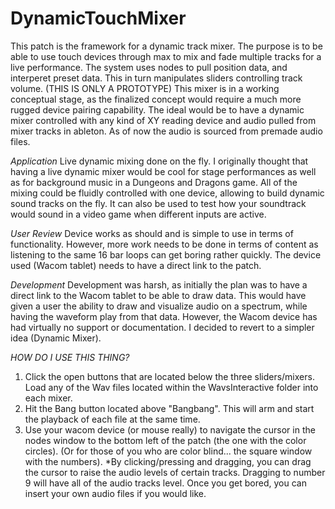 # DynamicTouchMixer
This patch is the framework for a dynamic track mixer. The purpose is to be able to use touch devices through max to mix and fade multiple tracks for a live performance. The system uses nodes to pull position data, and interperet preset data. This in turn manipulates sliders controlling track volume. 
(THIS IS ONLY A PROTOTYPE) This mixer is in a working conceptual stage, as the finalized concept would require a much more rugged device pairing capability. The ideal would be to have a dynamic mixer controlled with any kind of XY reading device and audio pulled from mixer tracks in ableton. As of now the audio is sourced from premade audio files.

*Application* 
Live dynamic mixing done on the fly. I originally thought that having a live dynamic mixer would be cool for stage performances as well as for background music in a Dungeons and Dragons game. All of the mixing could be fluidly controlled with one device, allowing to build dynamic sound tracks on the fly. It can also be used to test how your soundtrack would sound in a video game when different inputs are active. 

*User Review* 
Device works as should and is simple to use in terms of functionality. However, more work needs to be done in terms of content as listening to the same 16 bar loops can get boring rather quickly. The device used (Wacom tablet) needs to have a direct link to the patch.

*Development*
Development was harsh, as initially the plan was to have a direct link to the Wacom tablet to be able to draw data. This would have given a user the ability to draw and visualize audio on a spectrum, while having the waveform play from that data. However, the Wacom device has had virtually no support or documentation. I decided to revert to a simpler idea (Dynamic Mixer). 

*HOW DO I USE THIS THING?*
1. Click the open buttons that are located below the three sliders/mixers. Load any of the Wav files located within the WavsInteractive folder into each mixer.
2. Hit the Bang button located above "Bangbang". This will arm and start the playback of each file at the same time. 
3. Use your wacom device (or mouse really) to navigate the cursor in the nodes window to the bottom left of the patch (the one with the color circles). (Or for those of you who are color blind... the square window with the numbers).
*By clicking/pressing and dragging, you can drag the cursor to raise the audio levels of certain tracks. Dragging to number 9 will have all of the audio tracks level.
Once you get bored, you can insert your own audio files if you would like. 
